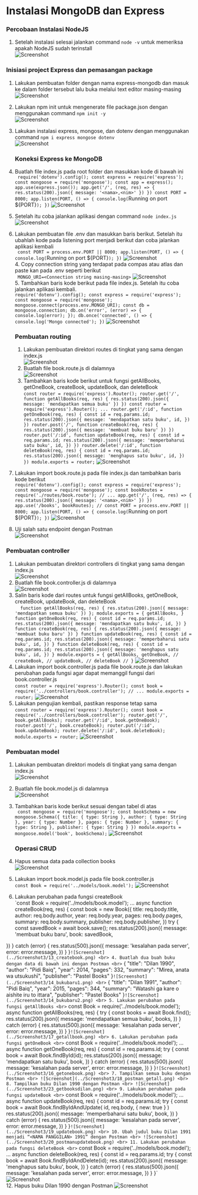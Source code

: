 # Instalasi MongoDB dan Express <br>
### Percobaan Instalasi NodeJS

1. Setelah instalasi selesai jalankan command `node -v` untuk memeriksa apakah NodeJS sudah terinstall <br>
  ![Screenshot](../Screenshot3/1_node_v.png) <br>

### Inisiasi project Express dan pemasangan package
1. Lakukan pembuatan folder dengan nama express-mongodb dan masuk ke dalam folder tersebut lalu buka melalui text editor masing-masing <br>
![Screenshot](../Screenshot3/1_2_expressfolder.png) <br>
2. Lakukan npm init untuk mengenerate file package.json dengan menggunakan command `npm init -y` <br>
 ![Screenshot](../Screenshot3/2_npm_init-y.png) <br>
3. Lakukan instalasi express, mongose, dan dotenv dengan menggunakan command `npm i express mongose dotenv` <br>
 ![Screenshot](../Screenshot3/3_npm_express.png) <br>

   ### Koneksi Express ke MongoDB
1. Buatlah file index.js pada root folder dan masukkan kode di bawah ini <br>
` require('dotenv').config();
const express = require('express');
const mongoose = require('mongoose');
const app = express();
app.use(express.json());
app.get('/', (req, res) => {
res.status(200).json({
message: '<nama>,<nim>'
})
})
const PORT = 8000;
app.listen(PORT, () => {
console.log(`Running on port ${PORT}`);
})`
   ![Screenshot](../Screenshot3/4_indexjs.png) <br> 
2. Setelah itu coba jalankan aplikasi dengan command `node index.js` <br>
    ![Screenshot](../Screenshot3/5_node.png) <br>
3. Lakukan pembuatan file .env dan masukkan baris berikut. Setelah itu ubahlah kode pada listening port menjadi berikut dan coba jalankan aplikasi kembali <br>
  ` const PORT = process.env.PORT || 8000;
app.listen(PORT, () => {
console.log(`Running on port ${PORT}`);
})`
   ![Screenshot](../Screenshot3/6_env.png) <br>
   4. Copy connection string yang terdapat pada compas atau atlas dan paste kan pada .env seperti berikut <br>
  ` MONGO_URI=<Connection string masing-masing>`
    ![Screenshot](../Screenshot3/7_mongoconnect.png) <br>
   5. Tambahkan baris kode berikut pada file index.js. Setelah itu coba jalankan aplikasi kembali. <br>
   `require('dotenv').config();
const express = require('express');
const mongoose = require('mongoose');
mongoose.connect(process.env.MONGO_URI);
const db = mongoose.connection;
db.on('error', (error) => {
console.log(error);
});
db.once('connected', () => {
console.log('Mongo connected');
})`
    ![Screenshot](../Screenshot3/8_mongodb_connect.png) <br>

   ### Pembuatan routing
   1. Lakukan pembuatan direktori routes di tingkat yang sama dengan index.js <br>
   ![Screenshot](../Screenshot3/1_3_folderroute.png) <br>
   2. Buatlah file book.route.js di dalamnya <br>
   ![Screenshot](../Screenshot3/10_book_route_js.png) <br>
   3. Tambahkan baris kode berikut untuk fungsi getAllBooks, getOneBook, createBook, updateBook, dan deleteBook <br>
   `const router = require('express').Router();
router.get('/', function getAllBooks(req, res) {
res.status(200).json({
message: 'mendapatkan semua buku'
})
})
const router = require('express').Router();
...
router.get('/:id', function getOneBook(req, res) {
const id = req.params.id;
res.status(200).json({
message: 'mendapatkan satu buku',
id,
})
})
router.post('/', function createBook(req, res) {
res.status(200).json({
message: 'membuat buku baru'
})
})
router.put('/:id', function updateBook(req, res) {
const id = req.params.id;
res.status(200).json({
message: 'memperbaharui satu buku',
id,
})
})
router.delete('/:id', function deleteBook(req, res) {
const id = req.params.id;
res.status(200).json({
message: 'menghapus satu buku',
id,
})
})
module.exports = router;`
   ![Screenshot](../Screenshot3/11_getall.png) <br>
  4. Lakukan import book.route.js pada file index.js dan tambahkan baris kode berikut <br>
  `require('dotenv').config();
const express = require('express');
const mongoose = require('mongoose');
const bookRoutes = require('./routes/book.route'); //
...
app.get('/', (req, res) => {
res.status(200).json({
message: '<nama>,<nim>'
})
})
app.use('/books', bookRoutes); //
const PORT = process.env.PORT || 8000;
app.listen(PORT, () => {
console.log(`Running on port ${PORT}`);
})`
  ![Screenshot](../Screenshot3/1_5_routingindex.png) <br>
  5. Uji salah satu endpoint dengan Postman <br>
  ![Screenshot](../Screenshot3/1_6_postman1.png) <br>

   ### Pembuatan controller
   1. Lakukan pembuatan direktori controllers di tingkat yang sama dengan index.js <br>
   ![Screenshot](../Screenshot3/1_9_foldercontroller.png) <br>
   2. Buatlah file book.controller.js di dalamnya <br>
   ![Screenshot](../Screenshot3/1_10_bookcontrollerjs.png) <br>
   3. Salin baris kode dari routes untuk fungsi getAllBooks, getOneBook, createBook, updateBook, dan deleteBook <br>
 `  function getAllBooks(req, res) {
res.status(200).json({
message: 'mendapatkan semua buku'
})
};
module.exports = {
getAllBooks,
}
function getOneBook(req, res) {
const id = req.params.id;
res.status(200).json({
message: 'mendapatkan satu buku',
id,
})
}
function createBook(req, res) {
res.status(200).json({
message: 'membuat buku baru'
})
}
function updateBook(req, res) {
const id = req.params.id;
res.status(200).json({
message: 'memperbaharui satu buku',
id,
})
}
function deleteBook(req, res) {
const id = req.params.id;
res.status(200).json({
message: 'menghapus satu buku',
id,
})
}
module.exports = {
getAllBooks,
getOneBook, //
createBook, //
updateBook, //
deleteBook //
}`
    ![Screenshot](../Screenshot3/1_7_controllerjs.png) <br>
  4. Lakukan import book.controller.js pada file book.route.js dan lakukan perubahan pada fungsi agar dapat memanggil fungsi dari book.controller.js <br>
  `const router = require('express').Router();
const book = require('../controllers/book.controller'); //
...
module.exports = router;`
    ![Screenshot](../Screenshot3/1_8_routejs.png) <br>
  5. Lakukan pengujian kembali, pastikan response tetap sama <br>
  `const router = require('express').Router();
const book = require('../controllers/book.controller');
router.get('/', book.getAllBooks);
router.get('/:id', book.getOneBook);
router.post('/', book.createBook);
router.put('/:id', book.updateBook);
router.delete('/:id', book.deleteBook);
module.exports = router;`
   ![Screenshot](../Screenshot3/1_6_postman1.png) <br>


   ### Pembuatan model
1. Lakukan pembuatan direktori models di tingkat yang sama dengan index.js <br>
   ![Screenshot](../Screenshot3/1_11_modelfolder.png) <br>
2. Buatlah file book.model.js di dalamnya <br>
    ![Screenshot](../Screenshot3/1_11_modelfolder.png) <br>
3. Tambahkan baris kode berikut sesuai dengan tabel di atas <br>
  ` const mongoose = require('mongoose');
const bookSchema = new mongoose.Schema({
title: {
type: String
},
author: {
type: String
},
year: {
type: Number
},
pages: {
type: Number
},
summary: {
type: String
},
publisher: {
type: String
}
})
module.exports = mongoose.model('book', bookSchema);`
    ![Screenshot](../Screenshot3/1_12_bookmodeljs.png) <br>

   ### Operasi CRUD
1. Hapus semua data pada collection books <br>
    ![Screenshot](../Screenshot3/12_deletecoll.png) <br>
2. Lakukan import book.model.js pada file book.controller.js <br>
`const Book = require('../models/book.model');`
    ![Screenshot](../Screenshot3/1_11_modelfolder.png) <br>
3. Lakukan perubahan pada fungsi createBook <br>
   `const Book = require('../models/book.model');
...
async function createBook(req, res) {
const book = new Book({
title: req.body.title,
author: req.body.author,
year: req.body.year,
pages: req.body.pages,
summary: req.body.summary,
publisher: req.body.publisher,
})
try {
const savedBook = await book.save();
res.status(200).json({
message: 'membuat buku baru',
book: savedBook,


})
} catch (error) {
res.status(500).json({
message: 'kesalahan pada server',
error: error.message,
})
}
}`
   ![Screenshot](../Screenshot3/13_createbook.png) <br>
4. Buatlah dua buah buku dengan data di bawah ini dengan Postman <br>
`   {
"title": "Dilan 1990",
"author": "Pidi Baiq",
"year": 2014,
"pages": 332,
"summary": "Mirea, anata wa utsukushī",
"publisher": "Pastel Books"
}`
   ![Screenshot](../Screenshot3/14_bukubaru1.png) <br>
`   {
"title": "Dilan 1991",
"author": "Pidi Baiq",
"year": 2015,
"pages": 344,
"summary": "Watashi ga kare o aishite iru to ittara",
"publisher": "Pastel Books"
}`
    ![Screenshot](../Screenshot3/14_bukubaru2.png) <br>
5. Lakukan perubahan pada fungsi getAllBooks <br>
`   const Book = require('../models/book.model');
async function getAllBooks(req, res) {
try {
const books = await Book.find();
res.status(200).json({
message: 'mendapatkan semua buku',
books,
})
} catch (error) {
res.status(500).json({
message: 'kesalahan pada server',
error: error.message,
})
}
}`
    ![Screenshot](../Screenshot3/17_getallbook.png) <br>
6. Lakukan perubahan pada fungsi getOneBook <br>
`   const Book = require('../models/book.model');
...
async function getOneBook(req, res) {
const id = req.params.id;
try {
const book = await Book.findById(id);
res.status(200).json({
message: 'mendapatkan satu buku',
book,
})
} catch (error) {
res.status(500).json({
message: 'kesalahan pada server',
error: error.message,
})
}
}`
    ![Screenshot](../Screenshot3/16_getonebook.png) <br>
7. Tampilkan semua buku dengan Postman <br>
    ![Screenshot](../Screenshot3/18_postman_getall.png) <br>
8. Tampilkan buku Dilan 1990 dengan Postman <br>
    ![Screenshot](../Screenshot3/23_getbooksdilan.png) <br>
9. Lakukan perubahan pada fungsi updateBook <br>
 `  const Book = require('../models/book.model');
...
async function updateBook(req, res) {
const id = req.params.id;
try {
const book = await Book.findByIdAndUpdate(
id, req.body, { new: true }
)
res.status(200).json({
message: 'memperbaharui satu buku',
book,
})
} catch (error) {
res.status(500).json({
message: 'kesalahan pada server',
error: error.message,
})
}
}`
    ![Screenshot](../Screenshot3/19_updatebook.png) <br>
10. Ubah judul buku Dilan 1991 menjadi “<NAMA PANGGILAN> 1991” dengan Postman <br>
    ![Screenshot](../Screenshot3/20_postmanupdatebook.png) <br>
11. Lakukan perubahan pada fungsi deleteBook <br>
`  const Book = require('../models/book.model');
...
async function deleteBook(req, res) {
const id = req.params.id;
try {
const book = await Book.findByIdAndDelete(id);
res.status(200).json({
message: 'menghapus satu buku',
book,
})
} catch (error) {
res.status(500).json({
message: 'kesalahan pada server',
error: error.message,
})
}
}`
   ![Screenshot](../Screenshot3/21_deletebook.png) <br>
12. Hapus buku Dilan 1990 dengan Postman 
   ![Screenshot](../Screenshot3/22_postmandelete.png) <br>
   

